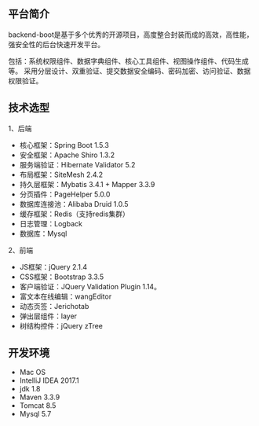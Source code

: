 ## 平台简介

backend-boot是基于多个优秀的开源项目，高度整合封装而成的高效，高性能，强安全性的后台快速开发平台。

包括：系统权限组件、数据字典组件、核心工具组件、视图操作组件、代码生成等。
采用分层设计、双重验证、提交数据安全编码、密码加密、访问验证、数据权限验证。


## 技术选型

1、后端

* 核心框架：Spring Boot 1.5.3
* 安全框架：Apache Shiro 1.3.2
* 服务端验证：Hibernate Validator 5.2
* 布局框架：SiteMesh 2.4.2
* 持久层框架：Mybatis 3.4.1 + Mapper 3.3.9
* 分页插件：PageHelper 5.0.0
* 数据库连接池：Alibaba Druid 1.0.5
* 缓存框架：Redis（支持redis集群）
* 日志管理：Logback
* 数据库：Mysql

2、前端

* JS框架：jQuery 2.1.4
* CSS框架：Bootstrap 3.3.5
* 客户端验证：JQuery Validation Plugin 1.14。
* 富文本在线编辑：wangEditor
* 动态页签：Jerichotab
* 弹出层组件：layer
* 树结构控件：jQuery zTree

## 开发环境
* Mac OS
* IntelliJ IDEA 2017.1
* jdk 1.8
* Maven 3.3.9
* Tomcat 8.5
* Mysql 5.7